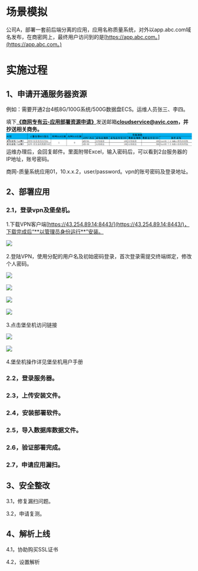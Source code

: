 # 场景模拟

公司A，部署一套前后端分离的应用，应用名称质量系统，对外以app.abc.com域名发布，在商密网上，最终用户访问到的是[https://app.abc.com。](https://app.abc.com。)

# 实施过程

## 1、申请开通服务器资源

例如：需要开通2台4核8G/100G系统/500G数据盘ECS。运维人员张三、李四。

填下[**《商网专有云-应用部署资源申请》**](/assets/xxxx系统-商网专有云-应用部署资源申请-V3.0.xlsx)发送邮箱**cloudservice@avic.com，并抄送相关商务。**![](/assets/示例2.png)运维办理后，会回复邮件。里面附带Excel，输入密码后，可以看到2台服务器的IP地址，账号密码。

商网-质量系统应用01，10.x.x.2，user/password。vpn的账号密码及登录地址。

## 2、部署应用

### 2.1，登录vpn及堡垒机。

1.下载VPN客户端[https://43.254.89.14:8443/](https://43.254.89.14:8443/)，下载完成后“**以管理员身份运行**”安装。

![](file:///C:\Users\Lenovo\AppData\Local\Temp\ksohtml4816\wps1.jpg)



2.登陆VPN，使用分配的用户名及初始密码登录，首次登录需提交终端绑定，修改个人密码。

![](file:///C:\Users\Lenovo\AppData\Local\Temp\ksohtml4816\wps2.jpg)

![](file:///C:\Users\Lenovo\AppData\Local\Temp\ksohtml4816\wps3.jpg)

![](file:///C:\Users\Lenovo\AppData\Local\Temp\ksohtml4816\wps4.jpg)

![](file:///C:\Users\Lenovo\AppData\Local\Temp\ksohtml4816\wps5.jpg)



3.点击堡垒机访问链接

![](file:///C:\Users\Lenovo\AppData\Local\Temp\ksohtml4816\wps6.jpg)

![](file:///C:\Users\Lenovo\AppData\Local\Temp\ksohtml4816\wps7.jpg)



4.堡垒机操作详见堡垒机用户手册

### 2.2，登录服务器。

### 2.3，上传安装文件。

### 2.4，安装部署软件。

### 2.5，导入数据库数据文件。

### 2.6，验证部署完成。

### 2.7，申请应用漏扫。

## 3、安全整改

3.1，修复漏扫问题。

3.2，申请复测。

## 4、解析上线

4.1，协助购买SSL证书

4.2，设置解析

